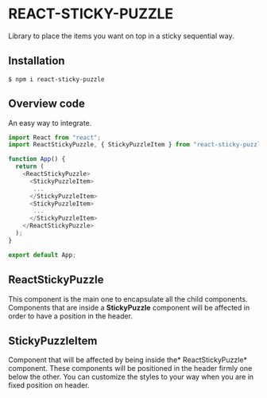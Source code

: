 # REACT-STICKY-PUZZLE

Library to place the items you want on top in a sticky sequential way.

## Installation

```console
$ npm i react-sticky-puzzle
```

## Overview code

An easy way to integrate.

```javascript
import React from "react";
import ReactStickyPuzzle, { StickyPuzzleItem } from "react-sticky-puzzle";

function App() {
  return (
    <ReactStickyPuzzle>
      <StickyPuzzleItem>
       ...
      </StickyPuzzleItem>
      <StickyPuzzleItem>
       ...
      </StickyPuzzleItem>
    </ReactStickyPuzzle>
  );
}

export default App;
```
## ReactStickyPuzzle

This component is the main one to encapsulate all the child components. Components that are inside a **StickyPuzzle** component will be affected in order to have a position in the header.


## StickyPuzzleItem

Component that will be affected by being inside the* ReactStickyPuzzle* component. These components will be positioned in the header firmly one below the other.
You can customize the styles to your way when you are in fixed position on header.